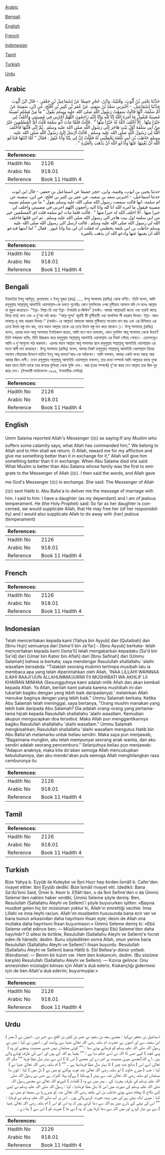 [Arabic](#arabic)

[Bengali](#bengali)

[English](#english)

[French](#french)

[Indonesian](#indonesian)

[Tamil](#tamil)

[Turkish](#turkish)

[Urdu](#urdu)

## Arabic


<div dir="rtl" lang="ar" style={{fontSize:'larger',backgroundColor:'#f8f9fa',padding:20}}>
حَدَّثَنَا يَحْيَى بْنُ أَيُّوبَ، وَقُتَيْبَةُ، وَابْنُ، حُجْرٍ جَمِيعًا عَنْ إِسْمَاعِيلَ بْنِ جَعْفَرٍ، - قَالَ ابْنُ أَيُّوبَ حَدَّثَنَا إِسْمَاعِيلُ، - أَخْبَرَنِي سَعْدُ بْنُ سَعِيدٍ، عَنْ عُمَرَ بْنِ كَثِيرِ بْنِ أَفْلَحَ، عَنِ ابْنِ، سَفِينَةَ عَنْ أُمِّ سَلَمَةَ، أَنَّهَا قَالَتْ سَمِعْتُ رَسُولَ اللَّهِ صلى الله عليه وسلم يَقُولُ ‏"‏ مَا مِنْ مُسْلِمٍ تُصِيبُهُ مُصِيبَةٌ فَيَقُولُ مَا أَمَرَهُ اللَّهُ إِنَّا لِلَّهِ وَإِنَّا إِلَيْهِ رَاجِعُونَ اللَّهُمَّ أْجُرْنِي فِي مُصِيبَتِي وَأَخْلِفْ لِي خَيْرًا مِنْهَا ‏.‏ إِلاَّ أَخْلَفَ اللَّهُ لَهُ خَيْرًا مِنْهَا ‏"‏ ‏.‏ قَالَتْ فَلَمَّا مَاتَ أَبُو سَلَمَةَ قُلْتُ أَىُّ الْمُسْلِمِينَ خَيْرٌ مِنْ أَبِي سَلَمَةَ أَوَّلُ بَيْتٍ هَاجَرَ إِلَى رَسُولِ اللَّهِ صلى الله عليه وسلم ‏.‏ ثُمَّ إِنِّي قُلْتُهَا فَأَخْلَفَ اللَّهُ لِي رَسُولَ اللَّهِ صلى الله عليه وسلم ‏.‏ قَالَتْ أَرْسَلَ إِلَىَّ رَسُولُ اللَّهِ صلى الله عليه وسلم حَاطِبَ بْنَ أَبِي بَلْتَعَةَ يَخْطُبُنِي لَهُ فَقُلْتُ إِنَّ لِي بِنْتًا وَأَنَا غَيُورٌ ‏.‏ فَقَالَ ‏"‏ أَمَّا ابْنَتُهَا فَنَدْعُو اللَّهَ أَنْ يُغْنِيَهَا عَنْهَا وَأَدْعُو اللَّهَ أَنْ يَذْهَبَ بِالْغَيْرَةِ ‏"‏ ‏.‏
</div>
<div style={{backgroundColor:'#f8f9fa',padding:20, marginBottom: 10}}><table> <thead> <tr> <th>References:</th> <th></th> </tr> </thead> <tbody><tr><td>Hadith No</td><td>2126</td></tr><tr><td>Arabic No</td><td>918.01</td></tr><tr><td>Reference</td><td>Book 11 Hadith 4</td></tr></tbody></table></div>


<div dir="rtl" lang="ar" style={{fontSize:'larger',backgroundColor:'#f8f9fa',padding:20}}>
حدثنا يحيى بن ايوب، وقتيبة، وابن، حجر جميعا عن اسماعيل بن جعفر، - قال ابن ايوب حدثنا اسماعيل، - اخبرني سعد بن سعيد، عن عمر بن كثير بن افلح، عن ابن، سفينة عن ام سلمة، انها قالت سمعت رسول الله صلى الله عليه وسلم يقول " ما من مسلم تصيبه مصيبة فيقول ما امره الله انا لله وانا اليه راجعون اللهم اجرني في مصيبتي واخلف لي خيرا منها . الا اخلف الله له خيرا منها " . قالت فلما مات ابو سلمة قلت اى المسلمين خير من ابي سلمة اول بيت هاجر الى رسول الله صلى الله عليه وسلم . ثم اني قلتها فاخلف الله لي رسول الله صلى الله عليه وسلم . قالت ارسل الى رسول الله صلى الله عليه وسلم حاطب بن ابي بلتعة يخطبني له فقلت ان لي بنتا وانا غيور . فقال " اما ابنتها فندعو الله ان يغنيها عنها وادعو الله ان يذهب بالغيرة
</div>
<div style={{backgroundColor:'#f8f9fa',padding:20, marginBottom: 10}}><table> <thead> <tr> <th>References:</th> <th></th> </tr> </thead> <tbody><tr><td>Hadith No</td><td>2126</td></tr><tr><td>Arabic No</td><td>918.01</td></tr><tr><td>Reference</td><td>Book 11 Hadith 4</td></tr></tbody></table></div>

## Bengali


<div dir="ltr" lang="bn" style={{fontSize:'larger',backgroundColor:'#f8f9fa',padding:20}}>
ইয়াহইয়া ইবনু আইয়ুব, কুতায়বাহ ও ইবনু হুজর (রহঃ) ..... উম্মু সালামাহ (রাযিঃ) থেকে বর্ণিত। তিনি বলেন, আমি রসূলুল্লাহ সাল্লাল্লাহু আলাইহি ওয়াসাল্লাম-কে বলতে শুনেছিঃ কোন মুসলিমের ওপর মুসীবাত আসলে যদি সে বলেঃ আল্লাহ যা হুকুম করেছেন- "ইন্না- লিল্লা-হি ওয়া ইন্না- ইলায়হি র-জিউন” (অর্থাৎ- আমরা আল্লাহরই জন্যে এবং তারই কাছে ফিরে যাব) বলে এবং এ দু'আ পাঠ করে- “আল্ল-হুম্মা' জুৱনী ফী মুসীবাতী ওয়া আখলিফ লী খয়রাম মিনহা- ইল্লা- আখলাফাল্ল-হু লাহ খয়রাম মিনহা-” (অর্থাৎ- হে আল্লাহ! আমাকে আমার মুসীবাতে সাওয়াব দান কর এবং এর বিনিময়ে এর চেয়ে উত্তম বস্তু দান কর, তবে মহান আল্লাহ তাকে এর চেয়ে উত্তম বস্তু দান করে থাকেন।)। উম্মু সালামাহ্ (রাযিঃ) বলেন, এরপর যখন আবূ সালামাহ ইনতিকাল করেন, আমি মনে মনে ভাবলাম, কোন মুসলিম আবূ সালামাহ থেকে উত্তম? তিনি সর্বপ্রথম ব্যক্তি, যিনি হিজরাত করে রসূলুল্লাহ সাল্লাল্লাহু আলাইহি ওয়াসাল্লাম এর নিকট পৌছে গেছেন। এতদসত্ত্বেও আমি এ দু'আগুলো পাঠ করলাম। এরপর মহান আল্লাহ আবূ সালামার স্থলে রসূলুল্লাহ সাল্লাল্লাহু আলাইহি ওয়াসাল্লাম এর মতো স্বামী দান করেছেন। উম্মু সালামাহ (রাযিঃ) বলেন, আমার নিকট রসূলুল্লাহ সাল্লাল্লাহু আলাইহি ওয়াসাল্লাম বিয়ের পয়গাম পৌছাবার উদ্দেশে হাতিব ইবনু আবূ বালতা'আহ-কে পাঠালেন। আমি বললাম, আমার একটা কন্যা আছে আর আমার জিদ বেশী। তখন রসূলুল্লাহ সাল্লাল্লাহু আলাইহি ওয়াসাল্লাম বললেন, তার কন্যা সম্পর্কে আমি আল্লাহর কাছে দুআ করব যাতে তিনি তাকে তার কন্যার দুশ্চিন্তা থেকে মুক্তি দেন। আর (তার সম্পর্কে) দু'আ করব যেন আল্লাহ তার জিদ দূর করে দেন। (ইসলামী ফাউন্ডেশন ১৯৯৫, ইসলামীক সেন্টার)
</div>
<div style={{backgroundColor:'#f8f9fa',padding:20, marginBottom: 10}}><table> <thead> <tr> <th>References:</th> <th></th> </tr> </thead> <tbody><tr><td>Hadith No</td><td>2126</td></tr><tr><td>Arabic No</td><td>918.01</td></tr><tr><td>Reference</td><td>Book 11 Hadith 4</td></tr></tbody></table></div>

## English


<div dir="ltr" lang="en" style={{fontSize:'larger',backgroundColor:'#f8f9fa',padding:20}}>
Umm Salama reported Allah's Messenger (ﷺ) as saying:If any Muslim who suffers some calamity says, what Allah has commanded him," We belong to Allah and to Him shall we return; O Allah, reward me for my affliction and give me something better than it in exchange for it," Allah will give him something better than it in exchange. When Abu Salama died she said: What Muslim is better than Abu Salama whose family was the first to emigrate to the Messenger of Allah (ﷺ). I then said the words, and Allah gave me God's Messenger (ﷺ) in exchange. She said: The Messenger of Allah (ﷺ) sent Hatib b. Abu Balta'a to deliver me the message of marriage with him. I said to him: I have a daughter (as my dependant) and I am of jealous temperament. He (the Holy Prophet) said: So far as her daughter is concerned, we would supplicate Allah, that He may free her (of her responsibility) and I would also supplicate Allah to do away with (her) jealous (temperament)
</div>
<div style={{backgroundColor:'#f8f9fa',padding:20, marginBottom: 10}}><table> <thead> <tr> <th>References:</th> <th></th> </tr> </thead> <tbody><tr><td>Hadith No</td><td>2126</td></tr><tr><td>Arabic No</td><td>918.01</td></tr><tr><td>Reference</td><td>Book 11 Hadith 4</td></tr></tbody></table></div>

## French


<div dir="ltr" lang="fr" style={{fontSize:'larger',backgroundColor:'#f8f9fa',padding:20}}>

</div>
<div style={{backgroundColor:'#f8f9fa',padding:20, marginBottom: 10}}><table> <thead> <tr> <th>References:</th> <th></th> </tr> </thead> <tbody><tr><td>Hadith No</td><td>2126</td></tr><tr><td>Arabic No</td><td>918.01</td></tr><tr><td>Reference</td><td>Book 11 Hadith 4</td></tr></tbody></table></div>

## Indonesian


<div dir="ltr" lang="id" style={{fontSize:'larger',backgroundColor:'#f8f9fa',padding:20}}>
Telah menceritakan kepada kami [Yahya bin Ayyub] dan [Qutaibah] dan [Ibnu Hujr] semuanya dari [Isma'il bin Ja'far] - [Ibnu Ayyub] berkata- telah menceritakan kepada kami [Isma'il] telah mengabarkan kepadaku [Sa'd bin Sa'id] dari [Umar bin Katsir bin Aflah] dari [Ibnu Safinah] dari [Ummu Salamah] bahwa ia berkata; saya mendengar Rasulullah shallallahu 'alaihi wasallam bersabda: "Tidaklah seorang mukmin tertimpa musibah lalu ia membaca apa yang telah diperintahkan oleh Allah, 'INAA LILLAHI WAINNAA ILAIHI RAAJI'UUN ALLAHUMMA'JURNII FII MUSHIIBATI WA AKHLIF LII KHAIRAN MINHAA (Sesungguhnya kami adalah milik Allah dan akan kembali kepada Allah. Ya Allah, berilah kami pahala karena mushibah ini dan tukarlah bagiku dengan yang lebih baik daripadanya).' melainkan Allah menukar baginya dengan yang lebih baik." Ummu Salamah berkata; Ketika Abu Salamah telah meninggal, saya bertanya, "Orang muslim manakan yang lebih baik daripada Abu Salamah? Dia adalah orang-orang yang pertama-tama hijrah kepada Rasulullah shallallahu 'alaihi wasallam. Kemudian akupun mengucapkan doa tersebut. Maka Allah pun menggantikannya bagiku Rasulullah shallallahu 'alaihi wasallam." Ummu Salamah mengkisahkan; Rasulullah shallallahu 'alaihi wasallam mengutus Hatib bin Abu Balta'ah melamarku untuk beliau sendiri. Maka saya pun menjawab, "Bagaimana mungkin, aku telah mempunyai seorang anak wanita, dan aku sendiri adalah seorang pencemburu." Selanjutnya beliau pun menjawab: "Adapun anaknya, maka kita do'akan semoga Allah mencukupkan kebutuhannya, dan aku mendo'akan pula semoga Allah menghilangkan rasa cemburunya itu
</div>
<div style={{backgroundColor:'#f8f9fa',padding:20, marginBottom: 10}}><table> <thead> <tr> <th>References:</th> <th></th> </tr> </thead> <tbody><tr><td>Hadith No</td><td>2126</td></tr><tr><td>Arabic No</td><td>918.01</td></tr><tr><td>Reference</td><td>Book 11 Hadith 4</td></tr></tbody></table></div>

## Tamil


<div dir="ltr" lang="ta" style={{fontSize:'larger',backgroundColor:'#f8f9fa',padding:20}}>

</div>
<div style={{backgroundColor:'#f8f9fa',padding:20, marginBottom: 10}}><table> <thead> <tr> <th>References:</th> <th></th> </tr> </thead> <tbody><tr><td>Hadith No</td><td>2126</td></tr><tr><td>Arabic No</td><td>918.01</td></tr><tr><td>Reference</td><td>Book 11 Hadith 4</td></tr></tbody></table></div>

## Turkish


<div dir="ltr" lang="tr" style={{fontSize:'larger',backgroundColor:'#f8f9fa',padding:20}}>
Bize Yahya b. Eyyûb ile Kuteybe ve İbni Hucr hep birden İsmâîl b. Cafer'den rivayet ettiler. îbni Eyyûb dediki: Bize İsmâil rivayet etti. (dediki): Bana Sa'dü'bnü Said, Ömer b. Kesir b. Eflâh'dan, o da İbni Sefine'den o da Ümmü Seleme'den naklen haber verdlki, Ümmü Seleme şöyle demiş: Ben, Resulullah (Sallallahu Aleyhi ve Sellem)'i şöyle buyururken işittim: «Başına musibet gelen hiç bir müsiüman yoktur ki, Allah'ın emrettiği vecihle: İnna Lillahi ve inna ileyhi raciun. Allah'ım musibetim hususunda bana ecir ver ve bana bunun arkasından daha hayırlısını ihsan eyle; desin de Allah ona mutlaka daha hayırlısını İhsan buyurmasın.» Ümmü Seleme demiş ki: «Ebû Seleme vefat edince ben; — Müslümanların hangisi Ebû Seleme'den daha hayırlıdır? O ailesi ile birlikte, Resulullah (Sallallahu Aleyhi ve Sellem)'e hicret eden ilk hânedir, dedim. Bunu söyledikten sonra Allah, onun yerine bana Resulullah (Sallallahu Aleyhi ve Sellem)'i ihsan buyurdu. Resulullah (Sallallahu Aleyhi ve Sellem) bana Hâtîb b. Ebî Beltea'yı dünür yolladı. (Kendisine): — Benim bir kızım var. Hem ben kıskancım, dedim. (Bu sözüme karşılık) Resulullah (Sallallahu Aleyhi ve Sellem): — Kızına gelince: Onu annesinden müstağni kılması için Allah'a duâ ederiz. Kıskançlığı gidermesi için de ben Allah'a duâ ederim; buyurmuşlar.»
</div>
<div style={{backgroundColor:'#f8f9fa',padding:20, marginBottom: 10}}><table> <thead> <tr> <th>References:</th> <th></th> </tr> </thead> <tbody><tr><td>Hadith No</td><td>2126</td></tr><tr><td>Arabic No</td><td>918.01</td></tr><tr><td>Reference</td><td>Book 11 Hadith 4</td></tr></tbody></table></div>

## Urdu


<div dir="rtl" lang="ur" style={{fontSize:'larger',backgroundColor:'#f8f9fa',padding:20}}>
اسماعیل بن جعفر نےکہا : مجھے سعد بن سعید نے عمر بن کثیر بن افلح سے خبر دی ، انھوں نے ( عمر ) ابن سفینہ سے اور انھوں نے حضرت ام سلمہ رضی اللہ تعالیٰ عنہا سے روایت کی ، انھوں نے کہا : میں نے رسول اللہ صلی اللہ علیہ وسلم کو فرماتے ہوئے سنا : "" کوئی مسلمان نہیں جسے مصیبت پہنچے اور وہ ( وہی کچھ ) کہے جس کا اللہ نے اسے حکم دیا ہے : "" یقینا ہم اللہ کے ہیں اور اسی کی طرف لوٹنے والے ہیں ، اے اللہ!مجھے میری مصیبت پر اجر دے اور مجھے ( اس کا ) اس سے بہتر بدل عطا فرما "" مگر اللہ تعالیٰ اسے اس ( ضائع شدہ چیز ) کا بہتر بدل عطا فرمادیتا ہے ۔ "" ( ام سلمہ رضی اللہ تعالیٰ عنہا نے ) کہا : جب ( میرے خاوند ) ابو سلمہ رضی اللہ تعالیٰ عنہ فوت ہوگئے تو میں نے ( دل میں ) کہا : کون سا مسلمان ابو سلمہ رضی اللہ تعالیٰ عنہ سے بہتر ( ہوسکتا ) ہے!وہ پہلا گھرانہ ہے جس نے رسول اللہ صلی اللہ علیہ وسلم کی طرف ہجرت کی ۔ پھر میں نے وہ ( کلمات ) کہےتو اللہ تعالیٰ نے مجھے رسول اللہ صلی اللہ علیہ وسلم کی صورت میں اس کا بدل عطا فرمادیا ، کہا : رسول اللہ صلی اللہ علیہ وسلم نے اپنے لئے نکاح کا پیغام دیتے ہوئے حاطب بن ابی بلتعہ رضی اللہ تعالیٰ عنہ کو میرے پا س بھیجا تو میں نے کہا : میری ایک بیٹی ہے اور میں بہت غیرت کرنے والی ہوں ۔ اس پر آپ صلی اللہ علیہ وسلم نے فرمایا : "" اس کی بیٹی کے بارے میں ہم اللہ سے دعا کرتے ہیں کہ وہ اس کو اس ( ام سلمہ رضی اللہ تعالیٰ عنہا ) سے بے نیاز کردے اور میں اللہ سے دعا کرتا ہوں کہ وہ ( بے جا ) غیرت کو ( اس سے ) ہٹا دے ۔
</div>
<div style={{backgroundColor:'#f8f9fa',padding:20, marginBottom: 10}}><table> <thead> <tr> <th>References:</th> <th></th> </tr> </thead> <tbody><tr><td>Hadith No</td><td>2126</td></tr><tr><td>Arabic No</td><td>918.01</td></tr><tr><td>Reference</td><td>Book 11 Hadith 4</td></tr></tbody></table></div>